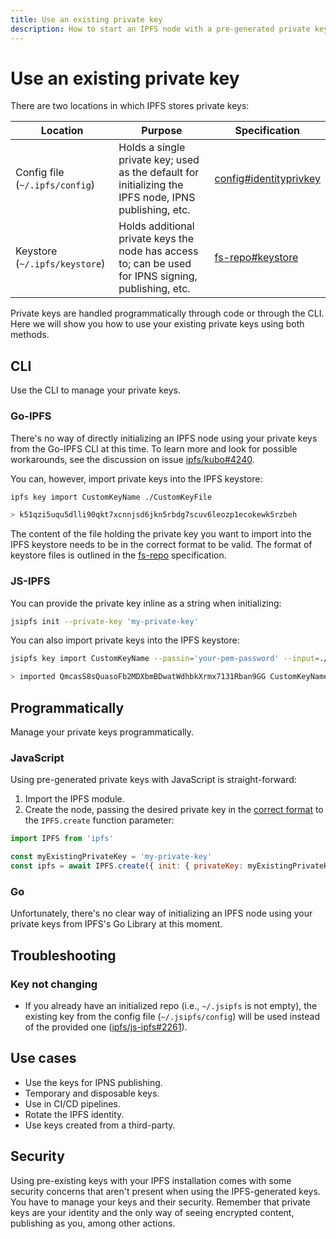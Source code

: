 ```yaml
---
title: Use an existing private key
description: How to start an IPFS node with a pre-generated private key.
---
```


# Use an existing private key

There are two locations in which IPFS stores private keys:

| Location                       | Purpose                                                                                               | Specification                                                                                        |
| ------------------------------ | ----------------------------------------------------------------------------------------------------- | ---------------------------------------------------------------------------------------------------- |
| Config file (`~/.ipfs/config`) | Holds a single private key; used as the default for initializing the IPFS node, IPNS publishing, etc. | [config#identityprivkey](https://github.com/ipfs/kubo/blob/master/docs/config.md#identityprivkey) |
| Keystore (`~/.ipfs/keystore`)  | Holds additional private keys the node has access to; can be used for IPNS signing, publishing, etc.  | [fs-repo#keystore](https://github.com/ipfs/specs/blob/master/REPO_FS.md#keystore)                    |

Private keys are handled programmatically through code or through the CLI. Here we will show you how to use your existing private keys using both methods.

## CLI

Use the CLI to manage your private keys.

### Go-IPFS

There's no way of directly initializing an IPFS node using your private keys from the Go-IPFS CLI at this time. To learn more and look for possible workarounds, see the discussion on issue [ipfs/kubo#4240](https://github.com/ipfs/kubo/issues/4240).

You can, however, import private keys into the IPFS keystore:

```sh
ipfs key import CustomKeyName ./CustomKeyFile

> k51qzi5uqu5dlli90qkt7xcnnjsd6jkn5rbdg7scuv6leozp1ecokewk5rzbeh
```

The content of the file holding the private key you want to import into the IPFS keystore needs to be in the correct format to be valid. The format of keystore files is outlined in the [fs-repo](https://github.com/ipfs/specs/blob/master/REPO_FS.md#keystore) specification.

### JS-IPFS

You can provide the private key inline as a string when initializing:

```sh
jsipfs init --private-key 'my-private-key'
```

You can also import private keys into the IPFS keystore:

```sh
jsipfs key import CustomKeyName --passin='your-pem-password' --input=./CustomKeyFile

> imported QmcasS8sQuasoFb2MDXbmBDwatWdhbkXrmx7131Rban9GG CustomKeyName
```

## Programmatically

Manage your private keys programmatically.

### JavaScript

Using pre-generated private keys with JavaScript is straight-forward:

1. Import the IPFS module.
2. Create the node, passing the desired private key in the [correct format](https://github.com/ipfs/js-ipfs/blob/master/docs/MODULE.md#optionsinit) to the `IPFS.create` function parameter:

```javascript
import IPFS from 'ipfs'

const myExistingPrivateKey = 'my-private-key'
const ipfs = await IPFS.create({ init: { privateKey: myExistingPrivateKey } })
```

### Go

Unfortunately, there's no clear way of initializing an IPFS node using your private keys from IPFS's Go Library at this moment.

## Troubleshooting

### Key not changing

- If you already have an initialized repo (i.e., `~/.jsipfs` is not empty), the existing key from the config file (`~/.jsipfs/config`) will be used instead of the provided one ([ipfs/js-ipfs#2261](https://github.com/ipfs/js-ipfs/issues/2261#issuecomment-637449985)).

## Use cases

- Use the keys for IPNS publishing.
- Temporary and disposable keys.
- Use in CI/CD pipelines.
- Rotate the IPFS identity.
- Use keys created from a third-party.

## Security

Using pre-existing keys with your IPFS installation comes with some security concerns that aren't present when using the IPFS-generated keys. You have to manage your keys and their security. Remember that private keys are your identity and the only way of seeing encrypted content, publishing as you, among other actions.

